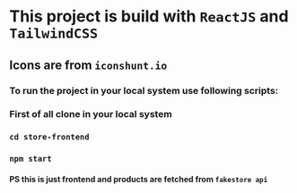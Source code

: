 # This project is build with `ReactJS` and `TailwindCSS`

## Icons are from `iconshunt.io`

### To run the project in your local system use following scripts:

### First of all clone in your local system

### `cd store-frontend`

### `npm start`

#### PS this is just frontend and products are fetched from `fakestore api`
